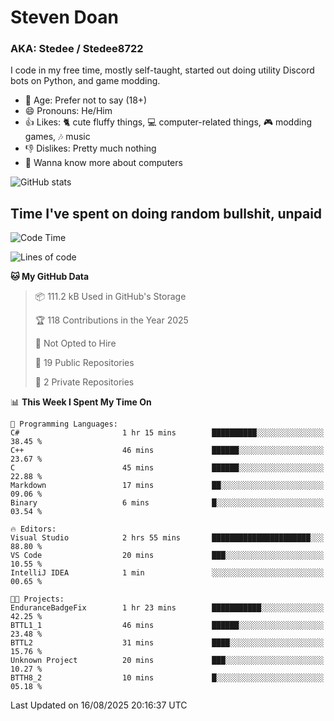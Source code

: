 # Steven Doan
### AKA: Stedee / Stedee8722
I code in my free time, mostly self-taught, started out doing utility Discord bots on Python, and game modding.

- 🤔 Age: Prefer not to say (18+)
- 😄 Pronouns: He/Him
- 👍 Likes: 🐈 cute fluffy things, 💻 computer-related things, 🎮 modding games, 🎶 music
- 👎 Dislikes: Pretty much nothing
- 🥹 Wanna know more about computers

![GitHub stats](https://github-readme-stats-iota-mocha-40.vercel.app/api?username=Stedee8722&show=prs_merged,prs_merged_percentage&show_icons=true&theme=transparent)

## Time I've spent on doing random bullshit, unpaid
<!--START_SECTION:Time I've spent on doing random bullshit, unpaid-->
![Code Time](http://img.shields.io/badge/Code%20Time-307%20hrs%2051%20mins-blue)

![Lines of code](https://img.shields.io/badge/From%20Hello%20World%20I%27ve%20Written-87.0%20thousand%20lines%20of%20code-blue)

**🐱 My GitHub Data** 

> 📦 111.2 kB Used in GitHub's Storage 
 > 
> 🏆 118 Contributions in the Year 2025
 > 
> 🚫 Not Opted to Hire
 > 
> 📜 19 Public Repositories 
 > 
> 🔑 2 Private Repositories 
 > 
📊 **This Week I Spent My Time On** 

```text
💬 Programming Languages: 
C#                       1 hr 15 mins        ██████████░░░░░░░░░░░░░░░   38.45 % 
C++                      46 mins             ██████░░░░░░░░░░░░░░░░░░░   23.67 % 
C                        45 mins             ██████░░░░░░░░░░░░░░░░░░░   22.88 % 
Markdown                 17 mins             ██░░░░░░░░░░░░░░░░░░░░░░░   09.06 % 
Binary                   6 mins              █░░░░░░░░░░░░░░░░░░░░░░░░   03.54 % 

🔥 Editors: 
Visual Studio            2 hrs 55 mins       ██████████████████████░░░   88.80 % 
VS Code                  20 mins             ███░░░░░░░░░░░░░░░░░░░░░░   10.55 % 
IntelliJ IDEA            1 min               ░░░░░░░░░░░░░░░░░░░░░░░░░   00.65 % 

🐱‍💻 Projects: 
EnduranceBadgeFix        1 hr 23 mins        ███████████░░░░░░░░░░░░░░   42.25 % 
BTTL1_1                  46 mins             ██████░░░░░░░░░░░░░░░░░░░   23.48 % 
BTTL2                    31 mins             ████░░░░░░░░░░░░░░░░░░░░░   15.76 % 
Unknown Project          20 mins             ███░░░░░░░░░░░░░░░░░░░░░░   10.27 % 
BTTH8_2                  10 mins             █░░░░░░░░░░░░░░░░░░░░░░░░   05.18 % 
```


 Last Updated on 16/08/2025 20:16:37 UTC
<!--END_SECTION:Time I've spent on doing random bullshit, unpaid-->
